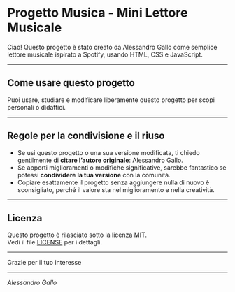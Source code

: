 # Progetto Musica - Mini Lettore Musicale

Ciao! Questo progetto è stato creato da Alessandro Gallo come semplice lettore musicale ispirato a Spotify, usando HTML, CSS e JavaScript.

---

## Come usare questo progetto

Puoi usare, studiare e modificare liberamente questo progetto per scopi personali o didattici.

---

## Regole per la condivisione e il riuso

- Se usi questo progetto o una sua versione modificata, ti chiedo gentilmente di **citare l’autore originale**: Alessandro Gallo.
- Se apporti miglioramenti o modifiche significative, sarebbe fantastico se potessi **condividere la tua versione** con la comunità.
- Copiare esattamente il progetto senza aggiungere nulla di nuovo è sconsigliato, perché il valore sta nel miglioramento e nella creatività.

---

## Licenza

Questo progetto è rilasciato sotto la licenza MIT.  
Vedi il file [LICENSE](LICENSE) per i dettagli.

---

Grazie per il tuo interesse

---

*Alessandro Gallo* 

